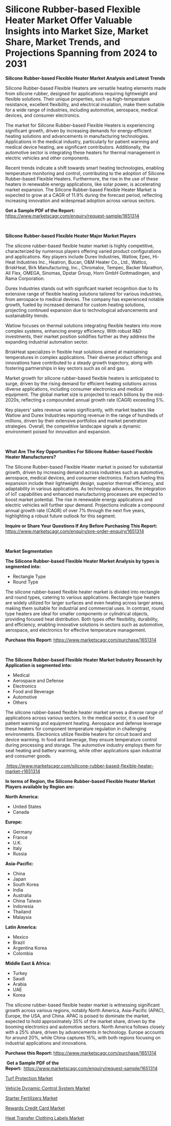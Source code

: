 <p><h1>Silicone Rubber-based Flexible Heater Market Offer Valuable Insights into Market Size, Market Share, Market Trends, and Projections Spanning from 2024 to 2031</h1></p><p><strong>Silicone Rubber-based Flexible Heater Market Analysis and Latest Trends</strong></p>
<p><p>Silicone Rubber-based Flexible Heaters are versatile heating elements made from silicone rubber, designed for applications requiring lightweight and flexible solutions. Their unique properties, such as high-temperature resistance, excellent flexibility, and electrical insulation, make them suitable for a wide range of industries, including automotive, aerospace, medical devices, and consumer electronics.</p><p>The market for Silicone Rubber-based Flexible Heaters is experiencing significant growth, driven by increasing demands for energy-efficient heating solutions and advancements in manufacturing technologies. Applications in the medical industry, particularly for patient warming and medical device heating, are significant contributors. Additionally, the automotive sector is integrating these heaters for thermal management in electric vehicles and other components.</p><p>Recent trends indicate a shift towards smart heating technologies, enabling temperature monitoring and control, contributing to the adoption of Silicone Rubber-based Flexible Heaters. Furthermore, the rise in the use of these heaters in renewable energy applications, like solar power, is accelerating market expansion. The Silicone Rubber-based Flexible Heater Market is expected to grow at a CAGR of 11.9% during the forecast period, reflecting increasing innovation and widespread adoption across various sectors.</p></p>
<p><strong>Get a Sample PDF of the Report:&nbsp;</strong> <a href="https://www.marketscagr.com/enquiry/request-sample/1651314?utm_campaign=1167&utm_medium=2&utm_source=Github&utm_content=ia&utm_term=26092024&utm_id=silicone-rubber-based-flexible-heater">https://www.marketscagr.com/enquiry/request-sample/1651314</a></p>
<p>&nbsp;</p>
<p><strong>Silicone Rubber-based Flexible Heater Major Market Players</strong></p>
<p><p>The silicone rubber-based flexible heater market is highly competitive, characterized by numerous players offering varied product configurations and applications. Key players include Durex Industries, Watlow, Epec, Hi-Heat Industries Inc., Heatron, Bucan, O&M Heater Co., Ltd., Wattco, BriskHeat, Birk Manufacturing, Inc., Chromalox, Tempec, Backer Marathon, All Flex, OMEGA, Sinomas, Dpstar Group, Horn GmbH Gottmadingen, and Rama Corporation.</p><p>Durex Industries stands out with significant market recognition due to its extensive range of flexible heating solutions tailored for various industries, from aerospace to medical devices. The company has experienced notable growth, fueled by increased demand for custom heating solutions, projecting continued expansion due to technological advancements and sustainability trends.</p><p>Watlow focuses on thermal solutions integrating flexible heaters into more complex systems, enhancing energy efficiency. With robust R&D investments, their market position solidifies further as they address the expanding industrial automation sector.</p><p>BriskHeat specializes in flexible heat solutions aimed at maintaining temperatures in complex applications. Their diverse product offerings and innovations have contributed to a steady growth trajectory, along with fostering partnerships in key sectors such as oil and gas.</p><p>Market growth for silicone rubber-based flexible heaters is anticipated to surge, driven by the rising demand for efficient heating solutions across diverse applications, including consumer electronics and medical equipment. The global market size is projected to reach billions by the mid-2020s, reflecting a compounded annual growth rate (CAGR) exceeding 5%.</p><p>Key players' sales revenue varies significantly, with market leaders like Watlow and Durex Industries reporting revenue in the range of hundreds of millions, driven by their extensive portfolios and market penetration strategies. Overall, the competitive landscape signals a dynamic environment poised for innovation and expansion.</p></p>
<p>&nbsp;</p>
<p><strong>What Are The Key Opportunities For Silicone Rubber-based Flexible Heater Manufacturers?</strong></p>
<p><p>The Silicone Rubber-based Flexible Heater market is poised for substantial growth, driven by increasing demand across industries such as automotive, aerospace, medical devices, and consumer electronics. Factors fueling this expansion include their lightweight design, superior thermal efficiency, and adaptability in various applications. As technology advances, the integration of IoT capabilities and enhanced manufacturing processes are expected to boost market potential. The rise in renewable energy applications and electric vehicles will further spur demand. Projections indicate a compound annual growth rate (CAGR) of over 7% through the next five years, highlighting a robust future outlook for this segment.</p></p>
<p><strong>Inquire or Share Your Questions If Any Before Purchasing This Report:</strong> <a href="https://www.marketscagr.com/enquiry/pre-order-enquiry/1651314?utm_campaign=1167&utm_medium=2&utm_source=Github&utm_content=ia&utm_term=26092024&utm_id=silicone-rubber-based-flexible-heater">https://www.marketscagr.com/enquiry/pre-order-enquiry/1651314</a></p>
<p>&nbsp;</p>
<p><strong>Market Segmentation</strong></p>
<p><strong>The Silicone Rubber-based Flexible Heater Market Analysis by types is segmented into:</strong></p>
<p><ul><li>Rectangle Type</li><li>Round Type</li></ul></p>
<p><p>The silicone rubber-based flexible heater market is divided into rectangle and round types, catering to various applications. Rectangle type heaters are widely utilized for larger surfaces and even heating across larger areas, making them suitable for industrial and commercial uses. In contrast, round type heaters are ideal for smaller components or cylindrical objects, providing focused heat distribution. Both types offer flexibility, durability, and efficiency, enabling innovative solutions in sectors such as automotive, aerospace, and electronics for effective temperature management.</p></p>
<p><strong>Purchase this Report:&nbsp;</strong><a href="https://www.marketscagr.com/purchase/1651314?utm_campaign=1167&utm_medium=2&utm_source=Github&utm_content=ia&utm_term=26092024&utm_id=silicone-rubber-based-flexible-heater">https://www.marketscagr.com/purchase/1651314</a></p>
<p>&nbsp;</p>
<p><strong>The Silicone Rubber-based Flexible Heater Market Industry Research by Application is segmented into:</strong></p>
<p><ul><li>Medical</li><li>Aerospace and Defense</li><li>Electronics</li><li>Food and Beverage</li><li>Automotive</li><li>Others</li></ul></p>
<p><p>The silicone rubber-based flexible heater market serves a diverse range of applications across various sectors. In the medical sector, it is used for patient warming and equipment heating. Aerospace and defense leverage these heaters for component temperature regulation in challenging environments. Electronics utilize flexible heaters for circuit board and device warming. In food and beverage, they ensure temperature control during processing and storage. The automotive industry employs them for seat heating and battery warming, while other applications span industrial and consumer goods.</p></p>
<p><a href="https://www.marketscagr.com/silicone-rubber-based-flexible-heater-market-r1651314?utm_campaign=1167&utm_medium=2&utm_source=Github&utm_content=ia&utm_term=26092024&utm_id=silicone-rubber-based-flexible-heater">&nbsp;https://www.marketscagr.com/silicone-rubber-based-flexible-heater-market-r1651314</a></p>
<p><strong>In terms of Region, the Silicone Rubber-based Flexible Heater Market Players available by Region are:</strong></p>
<p>
    <p> <strong> North America: </strong>
        <ul>
            <li>United States</li>
            <li>Canada</li>
        </ul>
        </p> 
    <p> <strong> Europe: </strong>
        <ul>
            <li>Germany</li>
            <li>France</li>
            <li>U.K.</li>
            <li>Italy</li>
            <li>Russia</li>
        </ul>
        </p> 
    <p> <strong> Asia-Pacific: </strong>
        <ul>
            <li>China</li>
            <li>Japan</li>
            <li>South Korea</li>
            <li>India</li>
            <li>Australia</li>
            <li>China Taiwan</li>
            <li>Indonesia</li>
            <li>Thailand</li>
            <li>Malaysia</li>
        </ul>
        </p> 
    <p> <strong> Latin America: </strong>
        <ul>
            <li>Mexico</li>
            <li>Brazil</li>
            <li>Argentina Korea</li>
            <li>Colombia</li>
        </ul>
        </p> 
    <p> <strong> Middle East & Africa: </strong>
        <ul>
            <li>Turkey</li>
            <li>Saudi</li>
            <li>Arabia</li>
            <li>UAE</li>
            <li>Korea</li>
        </ul>
    </p>
    </p>
<p><p>The silicone rubber-based flexible heater market is witnessing significant growth across various regions, notably North America, Asia-Pacific (APAC), Europe, the USA, and China. APAC is poised to dominate the market, expected to hold approximately 35% of the market share, driven by the booming electronics and automotive sectors. North America follows closely with a 25% share, driven by advancements in technology. Europe accounts for around 20%, while China captures 15%, with both regions focusing on industrial applications and innovations.</p></p>
<p><strong>Purchase this Report: </strong><a href="https://www.marketscagr.com/purchase/1651314?utm_campaign=1167&utm_medium=2&utm_source=Github&utm_content=ia&utm_term=26092024&utm_id=silicone-rubber-based-flexible-heater">https://www.marketscagr.com/purchase/1651314</a></p>
<p>&nbsp;<strong>Get a Sample PDF of the Report:&nbsp;&nbsp;</strong><a href="https://www.marketscagr.com/enquiry/request-sample/1651314?utm_campaign=1167&utm_medium=2&utm_source=Github&utm_content=ia&utm_term=26092024&utm_id=silicone-rubber-based-flexible-heater">https://www.marketscagr.com/enquiry/request-sample/1651314</a></p>
<p><strong></strong></p>
<p><p><a href="https://www.linkedin.com/pulse/turf-protection-market-size-growth-industry-analysis-segmentation-hf25e?utm_campaign=1167&utm_medium=2&utm_source=Github&utm_content=ia&utm_term=26092024&utm_id=silicone-rubber-based-flexible-heater">Turf Protection Market</a></p><p><a href="https://www.linkedin.com/pulse/vehicle-dynamic-control-system-market-size-share-competitive-vxaaf?utm_campaign=1167&utm_medium=2&utm_source=Github&utm_content=ia&utm_term=26092024&utm_id=silicone-rubber-based-flexible-heater">Vehicle Dynamic Control System Market</a></p><p><a href="https://www.linkedin.com/pulse/global-starter-fertilizers-industry-analysis-share-growth-trends-xtf3e?utm_campaign=1167&utm_medium=2&utm_source=Github&utm_content=ia&utm_term=26092024&utm_id=silicone-rubber-based-flexible-heater">Starter Fertilizers Market</a></p><p><a href="https://issuu.com/reportprime-2/docs/rewards-credit-card-market-size-203_10fc0d42e99110?utm_campaign=1167&utm_medium=2&utm_source=Github&utm_content=ia&utm_term=26092024&utm_id=silicone-rubber-based-flexible-heater">Rewards Credit Card Market</a></p><p><a href="https://issuu.com/reportprime-2/docs/heat-transfer-clothing-labels-marke_8870c761ce0a4f?utm_campaign=1167&utm_medium=2&utm_source=Github&utm_content=ia&utm_term=26092024&utm_id=silicone-rubber-based-flexible-heater">Heat Transfer Clothing Labels Market</a></p></p>